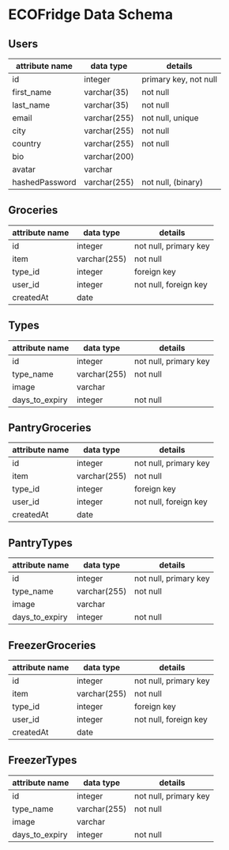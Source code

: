 # ECOFridge Data Schema

Users
-----


| attribute name | data type | details |
| - | - | - |
| id | integer | primary key, not null |
| first_name | varchar(35) | not null |
| last_name | varchar(35) | not null |
| email | varchar(255) | not null, unique |
| city | varchar(255) | not null |
| country | varchar(255) | not null |
| bio | varchar(200) |  |
| avatar | varchar |   |
| hashedPassword | varchar(255) | not null, (binary) |

Groceries
--------------


| attribute name | data type | details |
| - | - | - |
| id | integer | not null, primary key |
| item | varchar(255) | not null |
| type_id | integer | foreign key |
| user_id | integer | not null, foreign key |
| createdAt | date |   |



Types
--------


| attribute name | data type | details |
| - | - | - |
| id | integer | not null, primary key |
| type_name | varchar(255) | not null |
| image | varchar |   |
| days_to_expiry | integer | not null |

PantryGroceries
--------------


| attribute name | data type | details |
| - | - | - |
| id | integer | not null, primary key |
| item | varchar(255) | not null |
| type_id | integer | foreign key |
| user_id | integer | not null, foreign key |
| createdAt | date |   |



PantryTypes
--------


| attribute name | data type | details |
| - | - | - |
| id | integer | not null, primary key |
| type_name | varchar(255) | not null |
| image | varchar |   |
| days_to_expiry | integer | not null |

FreezerGroceries
--------------


| attribute name | data type | details |
| - | - | - |
| id | integer | not null, primary key |
| item | varchar(255) | not null |
| type_id | integer | foreign key |
| user_id | integer | not null, foreign key |
| createdAt | date |   |



FreezerTypes
--------


| attribute name | data type | details |
| - | - | - |
| id | integer | not null, primary key |
| type_name | varchar(255) | not null |
| image | varchar |   |
| days_to_expiry | integer | not null |

